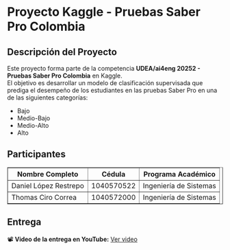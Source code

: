 # Proyecto Kaggle - Pruebas Saber Pro Colombia

## Descripción del Proyecto
Este proyecto forma parte de la competencia **UDEA/ai4eng 20252 - Pruebas Saber Pro Colombia** en Kaggle.  
El objetivo es desarrollar un modelo de clasificación supervisada que prediga el desempeño de los estudiantes en las pruebas Saber Pro en una de las siguientes categorías:

- Bajo
- Medio-Bajo
- Medio-Alto
- Alto

## Participantes

<table border="1" cellspacing="0" cellpadding="5">
  <tr>
    <th>Nombre Completo</th>
    <th>Cédula</th>
    <th>Programa Académico</th>
  </tr>
  <tr>
    <td>Daniel López Restrepo</td>
    <td>1040570522</td>
    <td>Ingeniería de Sistemas</td>
  </tr>
  <tr>
    <td>Thomas Ciro Correa</td>
    <td>1040572000</td>
    <td>Ingeniería de Sistemas</td>
  </tr>
</table>

## Entrega

📽️ **Video de la entrega en YouTube:**
[Ver video](https://www.youtube.com/watch?v=XXXXXXXXXXX)
